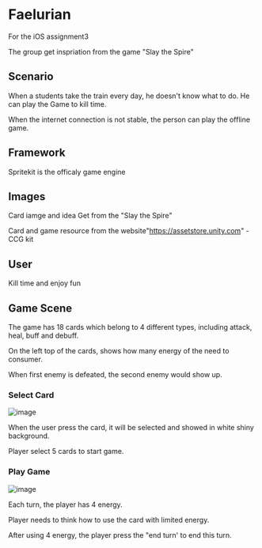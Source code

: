 # Faelurian
For the iOS assignment3

The group get inspriation from the game "Slay the Spire"

## Scenario
When a students take the train every day, he doesn't know what to do. He can play the Game to kill time.

When the internet connection is not stable, the person can play the offline game.


## Framework
Spritekit is the officaly game engine


## Images
Card iamge and idea Get from the "Slay the Spire"

Card and game resource from the website"https://assetstore.unity.com" - CCG kit


## User
Kill time and enjoy fun


## Game Scene
The game has 18 cards which belong to 4 different types, including attack, heal, buff and debuff.

On the left top of the cards, shows how many energy of the need to consumer.

When first enemy is defeated, the second enemy would show up.


### Select Card
![image](https://github.com/uts-ios-dev/uts-ios-2019-project3-group-118/blob/master/SelectCard.png)

When the user press the card, it will be selected and showed in white shiny background.

Player select 5 cards to start game.


### Play Game
![image](https://github.com/uts-ios-dev/uts-ios-2019-project3-group-118/blob/master/PlayGame.png)

Each turn, the player has 4 energy.

Player needs to think how to use the card with limited energy.

After using 4 energy, the player press the "end turn' to end this turn.
